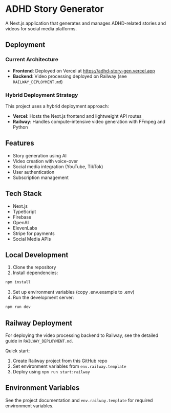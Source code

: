 # ADHD Story Generator

A Next.js application that generates and manages ADHD-related stories and videos for social media platforms.

## Deployment

### Current Architecture
- **Frontend**: Deployed on Vercel at https://adhd-story-gen.vercel.app
- **Backend**: Video processing deployed on Railway (see `RAILWAY_DEPLOYMENT.md`)

### Hybrid Deployment Strategy
This project uses a hybrid deployment approach:
- **Vercel**: Hosts the Next.js frontend and lightweight API routes
- **Railway**: Handles compute-intensive video generation with FFmpeg and Python

## Features

- Story generation using AI
- Video creation with voice-over
- Social media integration (YouTube, TikTok)
- User authentication
- Subscription management

## Tech Stack

- Next.js
- TypeScript
- Firebase
- OpenAI
- ElevenLabs
- Stripe for payments
- Social Media APIs

## Local Development

1. Clone the repository
2. Install dependencies:
```bash
npm install
```
3. Set up environment variables (copy .env.example to .env)
4. Run the development server:
```bash
npm run dev
```

## Railway Deployment

For deploying the video processing backend to Railway, see the detailed guide in `RAILWAY_DEPLOYMENT.md`.

Quick start:
1. Create Railway project from this GitHub repo
2. Set environment variables from `env.railway.template`
3. Deploy using `npm run start:railway`

## Environment Variables

See the project documentation and `env.railway.template` for required environment variables.
